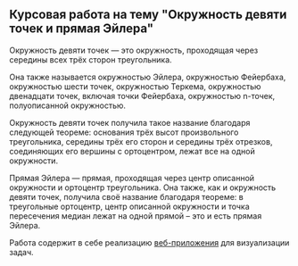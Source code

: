 ## Курсовая работа на тему "Окружность девяти точек и прямая Эйлера"
Окружность девяти точек — это окружность, проходящая через середины всех трёх сторон треугольника.
    
Она также называется окружностью Эйлера, окружностью Фейербаха, окружностью шести точек, окружностью Теркема, окружностью двенадцати точек, включая точки Фейербаха, окружностью n-точек, полуописанной окружностью.
    
Окружность девяти точек получила такое название благодаря следующей теореме: основания трёх высот произвольного треугольника, середины трёх его сторон и середины трёх отрезков, соединяющих его вершины с ортоцентром, лежат все на одной окружности.
    
Прямая Эйлера — прямая, проходящая через центр описанной окружности и ортоцентр треугольника. Она также, как и окружность девяти точек, получила своё название благодаря теореме: в треугольные ортоцентр, центр описанной окружности и точка пересечения медиан лежат на одной прямой – это и есть прямая Эйлера. 
    
Работа содержит в себе реализацию [веб-приложения](https://simanast.github.io/coursework/) для визуализации задач.

